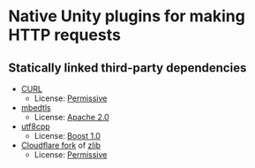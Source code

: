 # Native Unity plugins for making HTTP requests

## Statically linked third-party dependencies

- [CURL](https://curl.se/)
  - License: [Permissive](https://github.com/curl/curl/blob/master/COPYING)
- [mbedtls](https://www.trustedfirmware.org/projects/mbed-tls/)
  - License: [Apache 2.0](https://github.com/ARMmbed/mbedtls/blob/development/LICENSE)
- [utf8cpp](https://github.com/nemtrif/utfcpp)
  - License: [Boost 1.0](https://github.com/nemtrif/utfcpp/blob/master/LICENSE)
- [Cloudflare fork](https://github.com/cloudflare/zlib) of [zlib](http://zlib.net/)
  - License: [Permissive](http://zlib.net/zlib_license.html)
